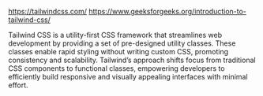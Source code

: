 https://tailwindcss.com/
https://www.geeksforgeeks.org/introduction-to-tailwind-css/

Tailwind CSS is a utility-first CSS framework that streamlines web development by providing a set of pre-designed utility classes. These classes enable rapid styling without writing custom CSS, promoting consistency and scalability. Tailwind’s approach shifts focus from traditional CSS components to functional classes, empowering developers to efficiently build responsive and visually appealing interfaces with minimal effort.


